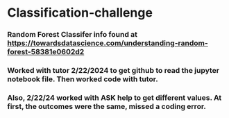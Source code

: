 # Classification-challenge
### Random Forest Classifer info found at https://towardsdatascience.com/understanding-random-forest-58381e0602d2

### Worked with tutor 2/22/2024 to get github to read the jupyter notebook file. Then worked code with tutor. 
### Also, 2/22/24 worked with ASK help to get different values. At first, the outcomes were the same, missed a coding error.
